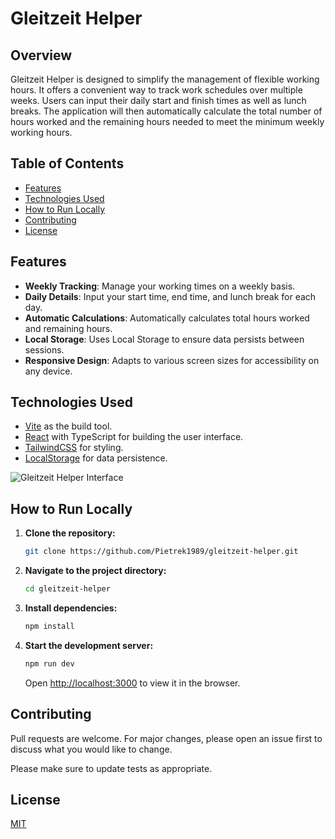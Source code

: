 # Gleitzeit Helper

## Overview

Gleitzeit Helper is designed to simplify the management of flexible working hours. It offers a convenient way to track work schedules over multiple weeks. Users can input their daily start and finish times as well as lunch breaks. The application will then automatically calculate the total number of hours worked and the remaining hours needed to meet the minimum weekly working hours.

## Table of Contents

- [Features](#features)
- [Technologies Used](#technologies-used)
- [How to Run Locally](#how-to-run-locally)
- [Contributing](#contributing)
- [License](#license)

## Features

- **Weekly Tracking**: Manage your working times on a weekly basis.
- **Daily Details**: Input your start time, end time, and lunch break for each day.
- **Automatic Calculations**: Automatically calculates total hours worked and remaining hours.
- **Local Storage**: Uses Local Storage to ensure data persists between sessions.
- **Responsive Design**: Adapts to various screen sizes for accessibility on any device.

## Technologies Used

- [Vite](https://vitejs.dev/) as the build tool.
- [React](https://reactjs.org/) with TypeScript for building the user interface.
- [TailwindCSS](https://tailwindcss.com/) for styling.
- [LocalStorage](https://developer.mozilla.org/en-US/docs/Web/API/Window/localStorage) for data persistence.

![Gleitzeit Helper Interface](https://user-images.githubusercontent.com/68666992/6cb8cea8-e7b7-4442-9510-baa61acbb4ce)

## How to Run Locally

1. **Clone the repository:**

    ```bash
    git clone https://github.com/Pietrek1989/gleitzeit-helper.git
    ```

2. **Navigate to the project directory:**

    ```bash
    cd gleitzeit-helper
    ```

3. **Install dependencies:**

    ```bash
    npm install
    ```

4. **Start the development server:**

    ```bash
    npm run dev
    ```

    Open [http://localhost:3000](http://localhost:3000) to view it in the browser.

## Contributing

Pull requests are welcome. For major changes, please open an issue first to discuss what you would like to change.

Please make sure to update tests as appropriate.

## License

[MIT](https://choosealicense.com/licenses/mit/)

